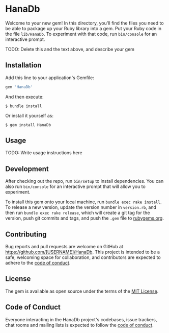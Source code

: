 # HanaDb

Welcome to your new gem! In this directory, you'll find the files you need to be able to package up your Ruby library into a gem. Put your Ruby code in the file `lib/HanaDb`. To experiment with that code, run `bin/console` for an interactive prompt.

TODO: Delete this and the text above, and describe your gem

## Installation

Add this line to your application's Gemfile:

```ruby
gem 'HanaDb'
```

And then execute:

    $ bundle install

Or install it yourself as:

    $ gem install HanaDb

## Usage

TODO: Write usage instructions here

## Development

After checking out the repo, run `bin/setup` to install dependencies. You can also run `bin/console` for an interactive prompt that will allow you to experiment.

To install this gem onto your local machine, run `bundle exec rake install`. To release a new version, update the version number in `version.rb`, and then run `bundle exec rake release`, which will create a git tag for the version, push git commits and tags, and push the `.gem` file to [rubygems.org](https://rubygems.org).

## Contributing

Bug reports and pull requests are welcome on GitHub at https://github.com/[USERNAME]/HanaDb. This project is intended to be a safe, welcoming space for collaboration, and contributors are expected to adhere to the [code of conduct](https://github.com/[USERNAME]/HanaDb/blob/master/CODE_OF_CONDUCT.md).


## License

The gem is available as open source under the terms of the [MIT License](https://opensource.org/licenses/MIT).

## Code of Conduct

Everyone interacting in the HanaDb project's codebases, issue trackers, chat rooms and mailing lists is expected to follow the [code of conduct](https://github.com/[USERNAME]/HanaDb/blob/master/CODE_OF_CONDUCT.md).
